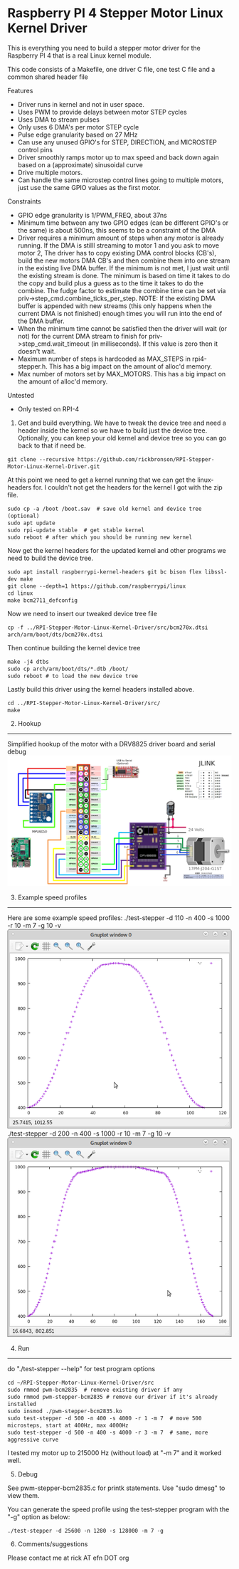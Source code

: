   Raspberry PI 4 Stepper Motor Linux Kernel Driver
==========================================

This is everything you need to build a stepper motor driver for the Raspberry PI 4 that is a real Linux kernel module.

This code consists of a Makefile, one driver C file, one test C file and a common shared header file

Features

- Driver runs in kernel and not in user space.
- Uses PWM to provide delays between motor STEP cycles
- Uses DMA to stream pulses
- Only uses 6 DMA's per motor STEP cycle
- Pulse edge granularity based on 27 MHz
- Can use any unused GPIO's for STEP, DIRECTION, and MICROSTEP control pins
- Driver smoothly ramps motor up to max speed and back down again based on a (approximate) sinusoidal curve
- Drive multiple motors.
- Can handle the same microstep control lines going to multiple motors, just use the same GPIO values as the first motor.

Constraints

- GPIO edge granularity is 1/PWM_FREQ, about 37ns
- Minimum time between any two GPIO edges (can be different GPIO's or the same) is about 500ns, this seems to be a constraint of the DMA
- Driver requires a minimum amount of steps when any motor is already running. If the DMA is stilll streaming to motor 1 and you ask to move motor 2, The driver has to copy existing DMA control blocks (CB's), build the new motors DMA CB's and then combine them into one stream in the existing live DMA buffer.  If the minimum is not met, I just wait until the existing stream is done.  The minimum is based on time it takes to do the copy and build plus a guess as to the time it takes to do the combine.  The fudge factor to estimate the combine time can be set via priv->step_cmd.combine_ticks_per_step.  NOTE: If the existing DMA buffer is appended with new streams (this only happens when the current DMA is not finished) enough times you will run into the end of the DMA buffer.
- When the minimum time cannot be satisfied then the driver will wait (or not) for the current DMA stream to finish for priv->step_cmd.wait_timeout (in milliseconds).  If this value is zero then it doesn't wait.
- Maximum number of steps is hardcoded as MAX_STEPS in rpi4-stepper.h.  This has a big impact on the amount of alloc'd memory.
- Max number of motors set by MAX_MOTORS.  This has a big impact on the amount of alloc'd memory.

Untested
- Only tested on RPI-4

1. Get and build everything. We have to tweak the device tree and need a header inside the kernel so we have to build just the device tree.  Optionally, you can keep your old kernel and device tree so you can go back to that if need be.

```
git clone --recursive https://github.com/rickbronson/RPI-Stepper-Motor-Linux-Kernel-Driver.git
```

  At this point we need to get a kernel running that we can get the linux-headers for.  I couldn't not get the headers for the kernel I got with the zip file.

```
sudo cp -a /boot /boot.sav  # save old kernel and device tree (optional)
sudo apt update
sudo rpi-update stable  # get stable kernel
sudo reboot # after which you should be running new kernel
```
  Now get the kernel headers for the updated kernel and other programs we need to build the device tree.

```
sudo apt install raspberrypi-kernel-headers git bc bison flex libssl-dev make
git clone --depth=1 https://github.com/raspberrypi/linux
cd linux
make bcm2711_defconfig

```

  Now we need to insert our tweaked device tree file

```
cp -f ../RPI-Stepper-Motor-Linux-Kernel-Driver/src/bcm270x.dtsi arch/arm/boot/dts/bcm270x.dtsi
```

  Then continue building the kernel device tree

```
make -j4 dtbs
sudo cp arch/arm/boot/dts/*.dtb /boot/
sudo reboot # to load the new device tree
```

  Lastly build this driver using the kernel headers installed above.

```
cd ../RPI-Stepper-Motor-Linux-Kernel-Driver/src/
make
```

2. Hookup
--------------

Simplified hookup of the motor with a DRV8825 driver board and serial debug
![Motor hookup](https://github.com/rickbronson/RPI-Stepper-Motor-Linux-Kernel-Driver/blob/master/docs/hardware/schematic10.png "Motor hookup")

3. Example speed profiles
--------------

Here are some example speed profiles:
./test-stepper -d 110 -n 400 -s 1000 -r 10 -m 7 -g 10 -v
![Motor hookup](https://github.com/rickbronson/RPI-Stepper-Motor-Linux-Kernel-Driver/blob/master/docs/plot1.png "plot 1")
./test-stepper -d 200 -n 400 -s 1000 -r 10 -m 7 -g 10 -v
![Motor hookup](https://github.com/rickbronson/RPI-Stepper-Motor-Linux-Kernel-Driver/blob/master/docs/plot2.png "plot 2")

4. Run
--------------

  do "./test-stepper --help" for test program options

```
cd ~/RPI-Stepper-Motor-Linux-Kernel-Driver/src
sudo rmmod pwm-bcm2835  # remove existing driver if any
sudo rmmod pwm-stepper-bcm2835 # remove our driver if it's already installed
sudo insmod ./pwm-stepper-bcm2835.ko
sudo test-stepper -d 500 -n 400 -s 4000 -r 1 -m 7  # move 500 microsteps, start at 400Hz, max 4000Hz
sudo test-stepper -d 500 -n 400 -s 4000 -r 3 -m 7  # same, more aggressive curve
```

  I tested my motor up to 215000 Hz (without load) at "-m 7" and it worked well.

5. Debug

  See pwm-stepper-bcm2835.c for printk statements.  Use "sudo dmesg" to view them.

  You can generate the speed profile using the test-stepper program with the "-g" option as below:

```
./test-stepper -d 25600 -n 1280 -s 128000 -m 7 -g
```

6. Comments/suggestions

  Please contact me at rick AT efn DOT org
